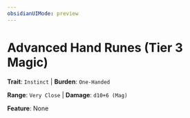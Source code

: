 ```yaml
---
obsidianUIMode: preview
---
```

# Advanced Hand Runes (Tier 3 Magic)

**Trait**: `Instinct` | **Burden**: `One-Handed`

**Range**: `Very Close` | **Damage**: `d10+6 (Mag)`

**Feature**: None
